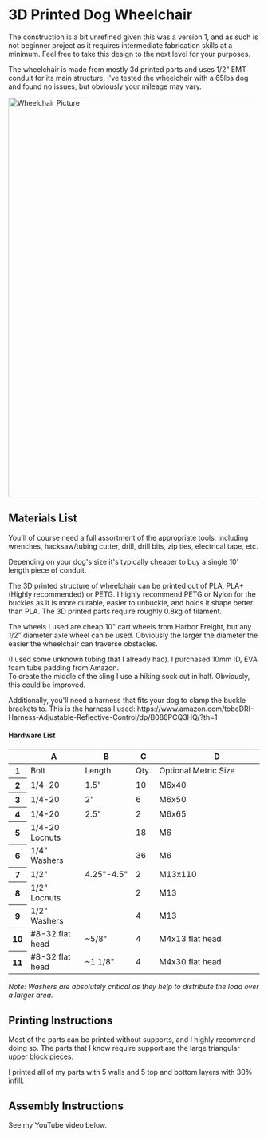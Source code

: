 <h1>3D Printed Dog Wheelchair</h1>
<p>The construction is a bit unrefined given this was a version 1, and as such is not beginner project as it requires intermediate fabrication skills at a minimum. 
Feel free to take this design to the next level for your purposes. </p>
<p>The wheelchair is made from mostly 3d printed parts and uses 1/2" EMT conduit for its main structure. I've tested the wheelchair with a 65lbs dog and found no issues, but obviously your mileage may vary. </p>

<img src="https://github.com/indeterminatedesign/3D-Printed-Doggie-Wheelchair/blob/main/Picture.PNG" alt="Wheelchair Picture"  width="800" 
     height="800"/>

<h2>Materials List</h2>
<p>You'll of course need a full assortment of the appropriate tools, including wrenches, hacksaw/tubing cutter, drill, drill bits, zip ties, electrical tape, etc.  </p>
<p>Depending on your dog's size it's typically cheaper to buy a single 10' length piece of conduit.  </p>

<p>The 3D printed structure of wheelchair can be printed out of PLA, PLA+ (Highly recommended) or PETG.  I highly recommend PETG or Nylon for the buckles as it is more durable, easier to unbuckle, and holds it shape better than PLA.  The 3D printed parts require roughly 0.8kg of filament.</p>

<p>The wheels I used are cheap 10" cart wheels from Harbor Freight, but any 1/2" diameter axle wheel can be used.  Obviously the larger the diameter the easier the wheelchair can traverse obstacles.</p>

(I used some unknown tubing that I already had).  I purchased 10mm ID, EVA foam tube padding from Amazon.  
To create the middle of the sling I use a hiking sock cut in half.  Obviously, this could be improved.</p>
<p>Additionally, you'll need a harness that fits your dog to clamp the buckle brackets to.  This is the harness I used: https://www.amazon.com/tobeDRI-Harness-Adjustable-Reflective-Control/dp/B086PCQ3HQ/?th=1</p>

<h4>Hardware List</h4>
<meta http-equiv="Content-Type" content="text/html; charset=utf-8"><link type="text/css" rel="stylesheet" href="resources/sheet.css" >
<div class="ritz grid-container" dir="ltr"><table class="waffle" cellspacing="0" cellpadding="0"><thead><tr><th class="row-header freezebar-origin-ltr"></th><th id="0C0" style="width:96px;" class="column-headers-background">A</th><th id="0C1" style="width:100px;" class="column-headers-background">B</th><th id="0C2" style="width:40px;" class="column-headers-background">C</th><th id="0C3" style="width:134px;" class="column-headers-background">D</th></tr></thead><tbody><tr style="height: 20px"><th id="0R0" style="height: 20px;" class="row-headers-background"><div class="row-header-wrapper" style="line-height: 20px">1</div></th><td class="s0" dir="ltr">Bolt</td><td class="s0" dir="ltr">Length</td><td class="s0" dir="ltr">Qty.</td><td class="s1 softmerge" dir="ltr"><div class="softmerge-inner" style="width:232px;left:-1px">Optional Metric Size</div></td></tr><tr style="height: 20px"><th id="0R1" style="height: 20px;" class="row-headers-background"><div class="row-header-wrapper" style="line-height: 20px">2</div></th><td class="s2" dir="ltr">1/4-20</td><td class="s2" dir="ltr">1.5&quot;</td><td class="s3" dir="ltr">10</td><td class="s4" dir="ltr">M6x40</td></tr><tr style="height: 20px"><th id="0R2" style="height: 20px;" class="row-headers-background"><div class="row-header-wrapper" style="line-height: 20px">3</div></th><td class="s5" dir="ltr">1/4-20</td><td class="s5" dir="ltr">2&quot;</td><td class="s6" dir="ltr">6</td><td class="s7" dir="ltr">M6x50</td></tr><tr style="height: 20px"><th id="0R3" style="height: 20px;" class="row-headers-background"><div class="row-header-wrapper" style="line-height: 20px">4</div></th><td class="s2" dir="ltr">1/4-20</td><td class="s2" dir="ltr">2.5&quot;</td><td class="s3" dir="ltr">2</td><td class="s4" dir="ltr">M6x65</td></tr><tr style="height: 20px"><th id="0R4" style="height: 20px;" class="row-headers-background"><div class="row-header-wrapper" style="line-height: 20px">5</div></th><td class="s5" dir="ltr">1/4-20 Locnuts</td><td class="s5"></td><td class="s6" dir="ltr">18</td><td class="s7" dir="ltr">M6</td></tr><tr style="height: 20px"><th id="0R5" style="height: 20px;" class="row-headers-background"><div class="row-header-wrapper" style="line-height: 20px">6</div></th><td class="s2" dir="ltr">1/4&quot; Washers</td><td class="s2" dir="ltr"></td><td class="s3" dir="ltr">36</td><td class="s4" dir="ltr">M6</td></tr><tr style="height: 20px"><th id="0R6" style="height: 20px;" class="row-headers-background"><div class="row-header-wrapper" style="line-height: 20px">7</div></th><td class="s5" dir="ltr">1/2&quot;</td><td class="s5" dir="ltr">4.25&quot;-4.5&quot;</td><td class="s6" dir="ltr">2</td><td class="s7" dir="ltr">M13x110</td></tr><tr style="height: 20px"><th id="0R7" style="height: 20px;" class="row-headers-background"><div class="row-header-wrapper" style="line-height: 20px">8</div></th><td class="s2" dir="ltr">1/2&quot; Locnuts</td><td class="s2"></td><td class="s3" dir="ltr">2</td><td class="s4" dir="ltr">M13</td></tr><tr style="height: 20px"><th id="0R8" style="height: 20px;" class="row-headers-background"><div class="row-header-wrapper" style="line-height: 20px">9</div></th><td class="s5" dir="ltr">1/2&quot; Washers</td><td class="s5" dir="ltr"></td><td class="s6" dir="ltr">4</td><td class="s7" dir="ltr">M13</td></tr><tr style="height: 20px"><th id="0R9" style="height: 20px;" class="row-headers-background"><div class="row-header-wrapper" style="line-height: 20px">10</div></th><td class="s2 softmerge" dir="ltr"><div class="softmerge-inner" style="width:93px;left:-1px">#8-32 flat head</div></td><td class="s2" dir="ltr">~5/8&quot;</td><td class="s3" dir="ltr">4</td><td class="s4" dir="ltr">M4x13 flat head</td></tr><tr style="height: 20px"><th id="0R10" style="height: 20px;" class="row-headers-background"><div class="row-header-wrapper" style="line-height: 20px">11</div></th><td class="s5 softmerge" dir="ltr"><div class="softmerge-inner" style="width:93px;left:-1px">#8-32 flat head</div></td><td class="s5" dir="ltr">~1 1/8&quot;</td><td class="s6" dir="ltr">4</td><td class="s7" dir="ltr">M4x30 flat head</td></tr></tbody></table></div>
<i>Note:  Washers are absolutely critical as they help to distribute the load over a larger area.</i>

<h2>Printing Instructions</h2>
<p>Most of the parts can be printed without supports, and I highly recommend doing so.  
The parts that I know require support are the large triangular upper block pieces.</p>
<p> I printed all of my parts with 5 walls and 5 top and bottom layers with 30% infill.   

<h2>Assembly Instructions</h2>
See my YouTube video below.

<p></p>
<p></p>
